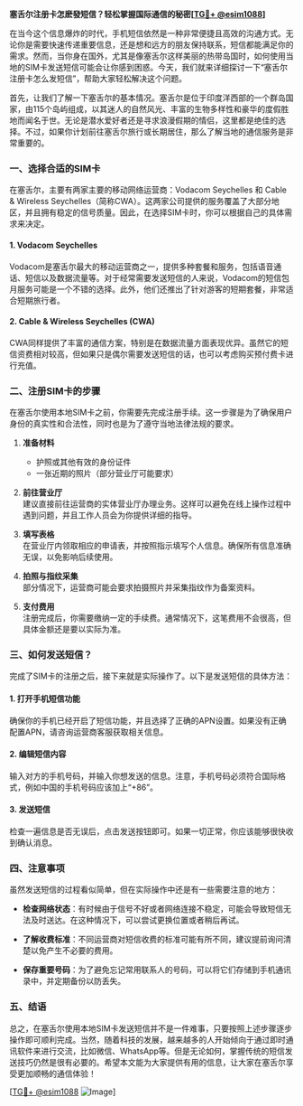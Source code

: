 **塞舌尔注册卡怎麽發短信？轻松掌握国际通信的秘密[[TG💪+ @esim1088](https://t.me/s/esim1088)]**

在当今这个信息爆炸的时代，手机短信依然是一种非常便捷且高效的沟通方式。无论你是需要快速传递重要信息，还是想和远方的朋友保持联系，短信都能满足你的需求。然而，当你身在国外，尤其是像塞舌尔这样美丽的热带岛国时，如何使用当地的SIM卡发送短信可能会让你感到困惑。今天，我们就来详细探讨一下“塞舌尔注册卡怎么发短信”，帮助大家轻松解决这个问题。

首先，让我们了解一下塞舌尔的基本情况。塞舌尔是位于印度洋西部的一个群岛国家，由115个岛屿组成，以其迷人的自然风光、丰富的生物多样性和豪华的度假胜地而闻名于世。无论是潜水爱好者还是寻求浪漫假期的情侣，这里都是绝佳的选择。不过，如果你计划前往塞舌尔旅行或长期居住，那么了解当地的通信服务是非常重要的。

### 一、选择合适的SIM卡

在塞舌尔，主要有两家主要的移动网络运营商：Vodacom Seychelles 和 Cable & Wireless Seychelles（简称CWA）。这两家公司提供的服务覆盖了大部分地区，并且拥有稳定的信号质量。因此，在选择SIM卡时，你可以根据自己的具体需求来决定。

#### 1. Vodacom Seychelles
Vodacom是塞舌尔最大的移动运营商之一，提供多种套餐和服务，包括语音通话、短信以及数据流量等。对于经常需要发送短信的人来说，Vodacom的短信包月服务可能是一个不错的选择。此外，他们还推出了针对游客的短期套餐，非常适合短期旅行者。

#### 2. Cable & Wireless Seychelles (CWA)
CWA同样提供了丰富的通信方案，特别是在数据流量方面表现优异。虽然它的短信资费相对较高，但如果只是偶尔需要发送短信的话，也可以考虑购买预付费卡进行充值。

### 二、注册SIM卡的步骤

在塞舌尔使用本地SIM卡之前，你需要先完成注册手续。这一步骤是为了确保用户身份的真实性和合法性，同时也是为了遵守当地法律法规的要求。

1. **准备材料**  
   - 护照或其他有效的身份证件  
   - 一张近期的照片（部分营业厅可能要求）

2. **前往营业厅**  
   建议直接前往运营商的实体营业厅办理业务。这样可以避免在线上操作过程中遇到问题，并且工作人员会为你提供详细的指导。

3. **填写表格**  
   在营业厅内领取相应的申请表，并按照指示填写个人信息。确保所有信息准确无误，以免影响后续使用。

4. **拍照与指纹采集**  
   部分情况下，运营商可能会要求拍摄照片并采集指纹作为备案资料。

5. **支付费用**  
   注册完成后，你需要缴纳一定的手续费。通常情况下，这笔费用不会很高，但具体金额还是要以实际为准。

### 三、如何发送短信？

完成了SIM卡的注册之后，接下来就是实际操作了。以下是发送短信的具体方法：

#### 1. 打开手机短信功能  
   确保你的手机已经开启了短信功能，并且选择了正确的APN设置。如果没有正确配置APN，请咨询运营商客服获取相关信息。

#### 2. 编辑短信内容  
   输入对方的手机号码，并输入你想发送的信息。注意，手机号码必须符合国际格式，例如中国的手机号码应该加上“+86”。

#### 3. 发送短信  
   检查一遍信息是否无误后，点击发送按钮即可。如果一切正常，你应该能够很快收到确认消息。

### 四、注意事项

虽然发送短信的过程看似简单，但在实际操作中还是有一些需要注意的地方：

- **检查网络状态**：有时候由于信号不好或者网络连接不稳定，可能会导致短信无法及时送达。在这种情况下，可以尝试更换位置或者稍后再试。
  
- **了解收费标准**：不同运营商对短信收费的标准可能有所不同，建议提前询问清楚以免产生不必要的费用。

- **保存重要号码**：为了避免忘记常用联系人的号码，可以将它们存储到手机通讯录中，并定期备份以防丢失。

### 五、结语

总之，在塞舌尔使用本地SIM卡发送短信并不是一件难事，只要按照上述步骤逐步操作即可顺利完成。当然，随着科技的发展，越来越多的人开始倾向于通过即时通讯软件来进行交流，比如微信、WhatsApp等。但是无论如何，掌握传统的短信发送技巧仍然是很有必要的。希望本文能为大家提供有用的信息，让大家在塞舌尔享受更加顺畅的通信体验！

[[TG💪+ @esim1088](https://t.me/s/esim1088) ![Image](https://i.postimg.cc/4NQfJmqS/Snipaste-2025-05-13-00-14-12.png)]